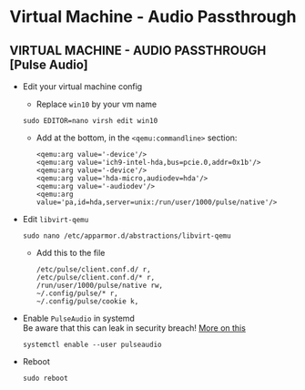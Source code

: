 # Virtual Machine - Audio Passthrough
## VIRTUAL MACHINE - AUDIO PASSTHROUGH [Pulse Audio]

- Edit your virtual machine config
  - Replace `win10` by your vm name
  ```
  sudo EDITOR=nano virsh edit win10
  ```

  - Add at the bottom, in the `<qemu:commandline>` section:
    ```
    <qemu:arg value='-device'/>
    <qemu:arg value='ich9-intel-hda,bus=pcie.0,addr=0x1b'/>
    <qemu:arg value='-device'/>
    <qemu:arg value='hda-micro,audiodev=hda'/>
    <qemu:arg value='-audiodev'/>
    <qemu:arg value='pa,id=hda,server=unix:/run/user/1000/pulse/native'/>
    ```
- Edit `libvirt-qemu`
  ```
  sudo nano /etc/apparmor.d/abstractions/libvirt-qemu
  ```
  - Add this to the file
    ```
    /etc/pulse/client.conf.d/ r,
    /etc/pulse/client.conf.d/* r,
    /run/user/1000/pulse/native rw,
    ~/.config/pulse/* r,
    ~/.config/pulse/cookie k,
    ```
- Enable `PulseAudio` in systemd  
  Be aware that this can leak in security breach! [More on this](https://www.freedesktop.org/wiki/Software/PulseAudio/Documentation/User/SystemWide/)
  ```
  systemctl enable --user pulseaudio
  ```
- Reboot
  ```
  sudo reboot
  ```
